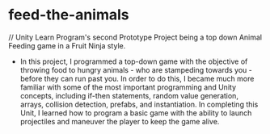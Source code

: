 # feed-the-animals
// Unity Learn Program's second Prototype Project being a top down Animal Feeding game in a Fruit Ninja style.
- In this project, I programmed a top-down game with the objective of throwing food to hungry animals - who are stampeding towards you - before they can run past you. In order to do this, I became much more familiar with some of the most important programming and Unity concepts, including if-then statements, random value generation, arrays, collision detection, prefabs, and instantiation. In completing this Unit, I learned how to program a basic game with the ability to launch projectiles and maneuver the player to keep the game alive. 

